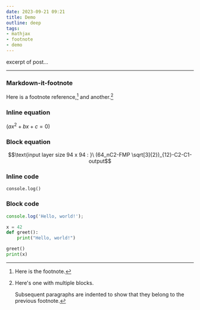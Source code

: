 ```yaml
---
date: 2023-09-21 09:21
title: Demo
outline: deep
tags:
- mathjax
- footnote
- demo
---
```

excerpt of post...

---

### Markdown-it-footnote
Here is a footnote reference,[^1] and another.[^longnote]

### Inline equation
$(ax^2 + bx + c = 0)$

### Block equation
$$\text{input layer size 94 x 94 : }\ (64_nC2-FMP \sqrt[3]{2})_{12}-C2-C1-output$$

### Inline code
`console.log()`

### Block code
```javascript
console.log('Hello, world!');
```

```python
x = 42
def greet():
    print("Hello, world!")

greet()
print(x)
```

[^1]: Here is the footnote.

[^longnote]: Here's one with multiple blocks.

    Subsequent paragraphs are indented to show that they belong to the <br>
    previous footnote.
